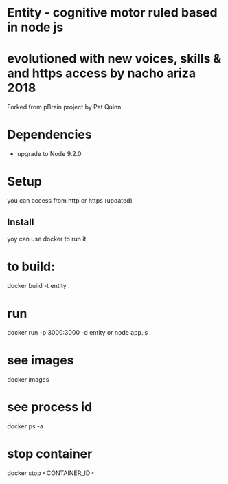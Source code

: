 # Entity - cognitive motor ruled based in node js
# evolutioned with new voices, skills &  and https access by nacho ariza 2018

Forked from pBrain project by Pat Quinn

# Dependencies

- upgrade to Node 9.2.0

# Setup

you can access from http or https (updated)

## Install

yoy can use docker to run it,

# to build:
docker build -t entity .

# run
docker run -p 3000:3000 -d entity 
or
node app.js

# see images
docker images

# see process id
docker ps -a

# stop container
docker stop <CONTAINER_ID>











